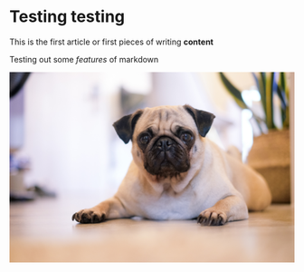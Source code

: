 # Testing testing
This is the first article
or
first pieces of writing **content**

Testing out some _features_ of markdown

![Pug](../images/pug.jpg)